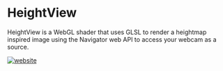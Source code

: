 # HeightView

HeightView is a WebGL shader that uses GLSL to render a heightmap inspired image using the Navigator web API to access your webcam as a source.

[![website](https://cdn.jsdelivr.net/npm/@intergrav/devins-badges@3/assets/cozy/documentation/website_vector.svg)](https://github.com/realRobotix/HeightView)
